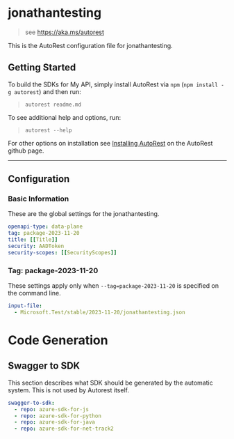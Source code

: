 # jonathantesting

> see https://aka.ms/autorest

This is the AutoRest configuration file for jonathantesting.

## Getting Started

To build the SDKs for My API, simply install AutoRest via `npm` (`npm install -g autorest`) and then run:

> `autorest readme.md`

To see additional help and options, run:

> `autorest --help`

For other options on installation see [Installing AutoRest](https://aka.ms/autorest/install) on the AutoRest github page.

---

## Configuration

### Basic Information

These are the global settings for the jonathantesting.

```yaml
openapi-type: data-plane
tag: package-2023-11-20
title: [[Title]]
security: AADToken
security-scopes: [[SecurityScopes]]
```

### Tag: package-2023-11-20

These settings apply only when `--tag=package-2023-11-20` is specified on the command line.

```yaml $(tag) == 'package-2023-11-20'
input-file:
  - Microsoft.Test/stable/2023-11-20/jonathantesting.json
```

# Code Generation

## Swagger to SDK

This section describes what SDK should be generated by the automatic system.
This is not used by Autorest itself.

```yaml $(swagger-to-sdk)
swagger-to-sdk:
  - repo: azure-sdk-for-js
  - repo: azure-sdk-for-python
  - repo: azure-sdk-for-java
  - repo: azure-sdk-for-net-track2
```